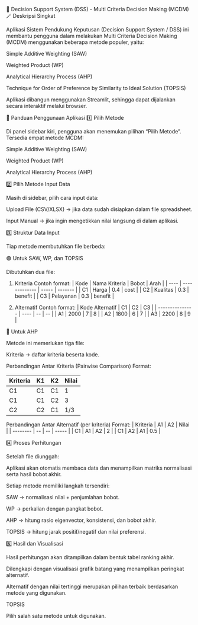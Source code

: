 🧠 Decision Support System (DSS) - Multi Criteria Decision Making (MCDM)
🪄 Deskripsi Singkat

Aplikasi Sistem Pendukung Keputusan (Decision Support System / DSS) ini membantu pengguna dalam melakukan Multi Criteria Decision Making (MCDM) menggunakan beberapa metode populer, yaitu:

Simple Additive Weighting (SAW)

Weighted Product (WP)

Analytical Hierarchy Process (AHP)

Technique for Order of Preference by Similarity to Ideal Solution (TOPSIS)

Aplikasi dibangun menggunakan Streamlit, sehingga dapat dijalankan secara interaktif melalui browser.

🧭 Panduan Penggunaan Aplikasi
1️⃣ Pilih Metode

Di panel sidebar kiri, pengguna akan menemukan pilihan “Pilih Metode”.
Tersedia empat metode MCDM:

Simple Additive Weighting (SAW)

Weighted Product (WP)

Analytical Hierarchy Process (AHP)

2️⃣ Pilih Metode Input Data

Masih di sidebar, pilih cara input data:

Upload File (CSV/XLSX) → jika data sudah disiapkan dalam file spreadsheet.

Input Manual → jika ingin mengetikkan nilai langsung di dalam aplikasi.

3️⃣ Struktur Data Input

Tiap metode membutuhkan file berbeda:

🟢 Untuk SAW, WP, dan TOPSIS

Dibutuhkan dua file:

1. Kriteria
Contoh format:
| Kode | Nama Kriteria | Bobot | Arah    |
| ---- | ------------- | ----- | ------- |
| C1   | Harga         | 0.4   | cost    |
| C2   | Kualitas      | 0.3   | benefit |
| C3   | Pelayanan     | 0.3   | benefit |

2. Alternatif
Contoh format:
| Kode Alternatif | C1   | C2 | C3 |
| --------------- | ---- | -- | -- |
| A1              | 2000 | 7  | 8  |
| A2              | 1800 | 6  | 7  |
| A3              | 2200 | 8  | 9  |

🔵 Untuk AHP

Metode ini memerlukan tiga file:

Kriteria → daftar kriteria beserta kode.

Perbandingan Antar Kriteria (Pairwise Comparison)
Format:

| Kriteria | K1 | K2 | Nilai |
| -------- | -- | -- | ----- |
| C1       | C1 | C1 | 1     |
| C1       | C1 | C2 | 3     |
| C2       | C2 | C1 | 1/3   |


Perbandingan Antar Alternatif (per kriteria)
Format:
| Kriteria | A1 | A2 | Nilai |
| -------- | -- | -- | ----- |
| C1       | A1 | A2 | 2     |
| C1       | A2 | A1 | 0.5   |

4️⃣ Proses Perhitungan

Setelah file diunggah:

Aplikasi akan otomatis membaca data dan menampilkan matriks normalisasi serta hasil bobot akhir.

Setiap metode memiliki langkah tersendiri:

SAW → normalisasi nilai + penjumlahan bobot.

WP → perkalian dengan pangkat bobot.

AHP → hitung rasio eigenvector, konsistensi, dan bobot akhir.

TOPSIS → hitung jarak positif/negatif dan nilai preferensi.

5️⃣ Hasil dan Visualisasi

Hasil perhitungan akan ditampilkan dalam bentuk tabel ranking akhir.

Dilengkapi dengan visualisasi grafik batang yang menampilkan peringkat alternatif.

Alternatif dengan nilai tertinggi merupakan pilihan terbaik berdasarkan metode yang digunakan.

TOPSIS

Pilih salah satu metode untuk digunakan.
